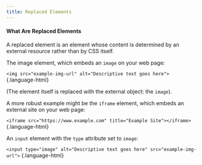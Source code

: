 ```yaml
---
title: Replaced Elements
---
```


#### What Are Replaced Elements

A replaced element is an element whose content is determined by an external resource rather than by CSS itself.


The image element, which embeds an `image` on your web page:  

`<img src="example-img-url" alt="Descriptive text goes here">` {.language-html}

(The element itself is replaced with the external object: the `image`).


A more robust example might be the `iframe` element, which embeds an external site on your web page:  

`<iframe src="https://www.example.com" title="Example Site"></iframe>` {.language-html}

An `input` element with the `type` attribute set to `image`:  

`<input type="image" alt="Descriptive text goes here" src="example-img-url">` {.language-html}
